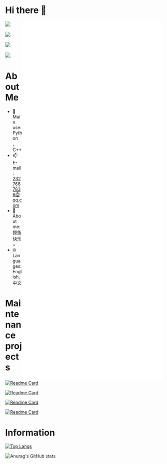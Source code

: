 # Hi there 👋

<img align="right" width="450px" src="./github-metrics.svg" />

![](https://img.shields.io/badge/-Python-3776ab?style=flat-square&logo=Python&logoColor=fff)

![](https://img.shields.io/badge/-Linux-fcc624?style=flat-square&logo=Linux&logoColor=fff)

![](https://img.shields.io/badge/Windows11-0078d6?style=flat-square&logo=windows10&logoColor=fff)

![](https://img.shields.io/badge/Visual%20Studio%20Code-007acc?style=flat-square&logo=visual-studio-code&logoColor=fff)

# About Me

- 🔭 Main use: Python，C++
- 📫 E-mail: 2327667836@qq.com
- 👯 About me: 摸鱼快乐~
- 🌐 Languages: English, 中文
  
# Maintenance projects
[![Readme Card](https://github-readme-stats.vercel.app/api/pin/?username=fallingmeteorite&repo=Wraith_Toolbox)](https://github.com/anuraghazra/github-readme-stats)

[![Readme Card](https://github-readme-stats.vercel.app/api/pin/?username=fallingmeteorite&repo=Easy_Launcher)](https://github.com/anuraghazra/github-readme-stats)

[![Readme Card](https://github-readme-stats.vercel.app/api/pin/?username=fallingmeteorite&repo=Image_process_pro)](https://github.com/anuraghazra/github-readme-stats)

[![Readme Card](https://github-readme-activity-graph.vercel.app/graph?username=fallingmeteorite&theme=react-dark)](https://github-readme-activity-graph.vercel.app)

# Information

[![Top Langs](https://github-readme-stats.vercel.app/api/top-langs/?username=fallingmeteorite&count_private=true)](https://github.com/anuraghazra/github-readme-stats)

![Anurag's GitHub stats](https://github-readme-stats.vercel.app/api?username=fallingmeteorite&show=reviews,discussions_started,discussions_answered,prs_merged,prs_merged_percentage)
